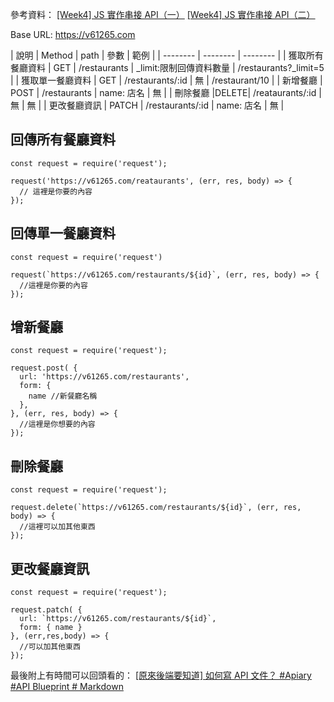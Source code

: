 參考資料：
[[Week4] JS 實作串接 API（一）](https://www.coderbridge.com/@v61265/96aabb89d7f74d968b6d616223c9f97e)
[[Week4] JS 實作串接 API（二）](https://www.coderbridge.com/@v61265/c25ef83b1cf1425eabff8edbd0aefa00)

Base URL: https://v61265.com

| 說明 | Method | path | 參數 | 範例 |
| -------- | -------- | -------- |
| 獲取所有餐廳資料 | GET | /restaurants | _limit:限制回傳資料數量 | /restaurants?_limit=5 |
| 獲取單一餐廳資料 | GET | /restaurants/:id | 無 | /restaurant/10 |
| 新增餐廳 | POST | /restaurants | name: 店名 | 無 |
| 刪除餐廳 |DELETE| /reataurants/:id | 無 | 無 |
| 更改餐廳資訊 | PATCH | /restaurants/:id | name: 店名 | 無 |

## 回傳所有餐廳資料
```
const request = require('request');

request('https://v61265.com/reataurants', (err, res, body) => {
  // 這裡是你要的內容
});
```

## 回傳單一餐廳資料
```
const request = require('request')

request(`https://v61265.com/restaurants/${id}`, (err, res, body) => {
  //這裡是你要的內容
});
```

## 增新餐廳
```
const request = require('request');

request.post( {
  url: 'https://v61265.com/restaurants',
  form: {
    name //新餐廳名稱
  },
}, (err, res, body) => {
  //這裡是你想要的內容
});
```

## 刪除餐廳
```
const request = require('request');

request.delete(`https://v61265.com/restaurants/${id}`, (err, res, body) => {
  //這裡可以加其他東西
});
```

## 更改餐廳資訊
```
const request = require('request');

request.patch( {
  url: `https://v61265.com/restaurants/${id}`,
  form: { name }
}, (err,res,body) => {
  //可以加其他東西
});
```

最後附上有時間可以回頭看的： [[原來後端要知道] 如何寫 API 文件？ #Apiary #API Blueprint # Markdown](https://ithelp.ithome.com.tw/articles/10230804)